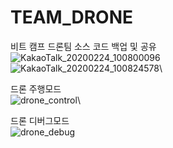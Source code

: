 # TEAM_DRONE
비트 캠프 드론팀 소스 코드 백업 및 공유 \
![KakaoTalk_20200224_100800096](https://user-images.githubusercontent.com/45223302/75125544-fa556500-56f8-11ea-90cd-dabd6dee555f.jpg)\
![KakaoTalk_20200224_100824578](https://user-images.githubusercontent.com/45223302/75125546-fcb7bf00-56f8-11ea-8d4c-10c242c6dd62.jpg)\

드론 주행모드\
![drone_control](https://user-images.githubusercontent.com/45223302/75125552-fe818280-56f8-11ea-9e5a-04d7ac53f9c2.jpg)\

드론 디버그모드\
![drone_debug](https://user-images.githubusercontent.com/45223302/75125555-ffb2af80-56f8-11ea-9a38-35fbc1b6c463.jpg)
